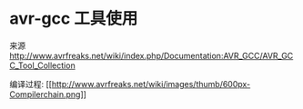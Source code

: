 # avr-gcc 工具使用

来源 http://www.avrfreaks.net/wiki/index.php/Documentation:AVR_GCC/AVR_GCC_Tool_Collection

编译过程:
[[http://www.avrfreaks.net/wiki/images/thumb/600px-Compilerchain.png]]
